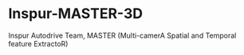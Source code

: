 # Inspur-MASTER-3D
Inspur Autodrive Team, MASTER (Multi-camerA Spatial and Temporal feature ExtractoR) 
